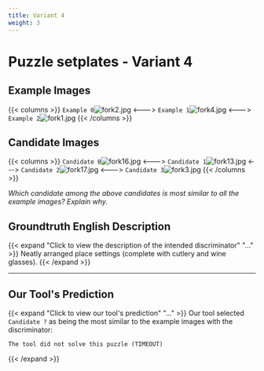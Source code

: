 ```yaml
---
title: Variant 4
weight: 3
---
```


# Puzzle setplates - Variant 4

## Example Images
{{< columns >}}
`Example 0`![fork2.jpg](/natscene_data/images/fork2.jpg)
<--->
`Example 1`![fork4.jpg](/natscene_data/images/fork4.jpg)
<--->
`Example 2`![fork1.jpg](/natscene_data/images/fork1.jpg)
{{< /columns >}}

## Candidate Images
{{< columns >}}
`Candidate 0`![fork16.jpg](/natscene_data/images/fork16.jpg)
<--->
`Candidate 1`![fork13.jpg](/natscene_data/images/fork13.jpg)
<--->
`Candidate 2`![fork17.jpg](/natscene_data/images/fork17.jpg)
<--->
`Candidate 3`![fork3.jpg](/natscene_data/images/fork3.jpg)
{{< /columns >}}

*Which candidate among the above candidates is most similar to all the example images? Explain why.*

## Groundtruth English Description

{{< expand "Click to view the description of the intended discriminator" "..." >}}
Neatly arranged place settings (complete with cutlery and wine glasses).
{{< /expand >}}

---



## Our Tool's Prediction

{{< expand "Click to view our tool's prediction" "..." >}}
Our tool selected `Candidate ?` as being the most similar to the example images with the discriminator:
```plaintext
The tool did not solve this puzzle (TIMEOUT)
```
{{< /expand >}}
